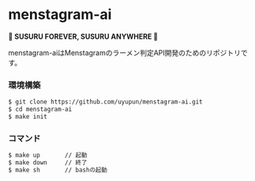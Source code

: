 # menstagram-ai

**🍜 SUSURU FOREVER, SUSURU ANYWHERE 🍜**

menstagram-aiはMenstagramのラーメン判定API開発のためのリポジトリです。

### 環境構築

```bash
$ git clone https://github.com/uyupun/menstagram-ai.git
$ cd menstagram-ai
$ make init
```

### コマンド

```bash
$ make up       // 起動
$ make down     // 終了
$ make sh       // bashの起動
```